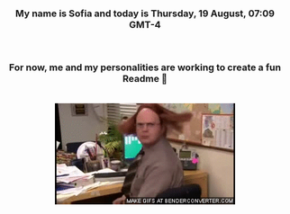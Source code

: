 


<div align="center">
<h3 >My name is Sofia and today is Thursday, 19 August, 07:09 GMT-4</h3><br>
<h3 >For now, me and my personalities are working to create a fun Readme 👋
</h3><br>
<img src='img/dwight.gif' alt='working...'/>
</div>
